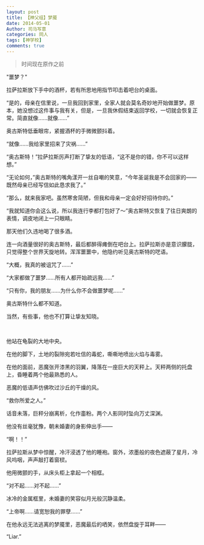 ```yaml
---
layout: post
title: 【神父组】梦魇
date: 2014-05-01
Author: 司马写意
categories: 同人
tags: [神学校]
comments: true
---
```


>时间现在原作之前

"噩梦？"

拉萨拉斯放下手中的酒杯，若有所思地用指节叩击着吧台的桌面。

“是的，母亲在信里说，一旦我回到家里，全家人就会莫名奇妙地开始做噩梦。原本，她没想过这件事与我有关，但是，一旦我休假结束返回学校，一切就会恢复正常。简直就像……就像……”

奥古斯特低垂眼帘，紧握酒杯的手微微颤抖着。

“就像……我给家里招来了灾祸……”

“奥古斯特！”拉萨拉斯厉声打断了挚友的低语，“这不是你的错，你不可以这样想。”

“无论如何，”奥古斯特的嘴角漾开一丝自嘲的笑意，“今年圣诞我是不会回家的——既然母亲已经写信如此恳求我了。”

“那么，就来我家吧。虽然寒舍简陋，但我和母亲一定会好好招待你的。”

“我就知道你会这么说，所以我连行李都打包好了～”奥古斯特又恢复了往日爽朗的表情，调皮地闭上一只眼睛。

那天他们久违地喝了很多酒。

连一向酒量很好的奥古斯特，最后都醉得瘫倒在吧台上。拉萨拉斯亦是意识朦胧，只觉得整个世界天旋地转。浑浑噩噩中，他隐约听见奥古斯特的呓语。

“大概，我真的被诅咒了……”

“大家都做了噩梦……所有人都开始疏远我……”

“只有你，我的朋友……为什么你不会做噩梦呢……”

奥古斯特什么都不知道。

当然，有些事，他也不打算让挚友知晓。

<br />

他站在龟裂的大地中央。

在他的脚下，土地的裂隙宛若吐信的毒蛇，嘶嘶地喷出火焰与毒雾。

在他的面前，恶魔张开漆黑的羽翼，降落在一座巨大的天秤上。天秤两侧的托盘上，昏睡着两个他最熟悉的人。

恶魔的低语声仿佛吹过沙丘的干燥的风。

“救你所爱之人。”

话音未落，巨秤分崩离析，化作齑粉。两个人影同时坠向万丈深渊。

他没有丝毫犹豫，朝未婚妻的身影伸出手——

“啊！！”

拉萨拉斯从梦中惊醒，冷汗浸透了他的睡袍。窗外，浓墨般的夜色遮蔽了星月，冷风呜咽，声声敲打着窗棂。

他用微颤的手，从床头柜上拿起一个相框。

“对不起……对不起……”

冰冷的金属框里，未婚妻的笑容似月光般沉静温柔。

“上帝啊……请宽恕我的罪孽……”

在他永远无法逃离的梦魇里，恶魔最后的哂笑，依然盘旋于耳畔——

“Liar.”

